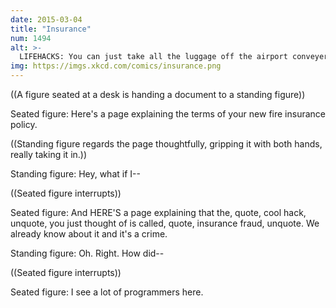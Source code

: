 ```yaml
---
date: 2015-03-04
title: "Insurance"
num: 1494
alt: >-
  LIFEHACKS: You can just take all the luggage off the airport conveyer belt and leave with it. They don't check that it's yours at the door!
img: https://imgs.xkcd.com/comics/insurance.png
---
```

((A figure seated at a desk is handing a document to a standing figure))

Seated figure: Here's a page explaining the terms of your new fire insurance policy.

((Standing figure regards the page thoughtfully, gripping it with both hands, really taking it in.))

Standing figure: Hey, what if I--

((Seated figure interrupts))

Seated figure: And HERE'S a page explaining that the, quote, cool hack, unquote, you just thought of is called, quote, insurance fraud, unquote. We already know about it and it's a crime.

Standing figure: Oh. Right. How did--

((Seated figure interrupts))

Seated figure: I see a lot of programmers here.

